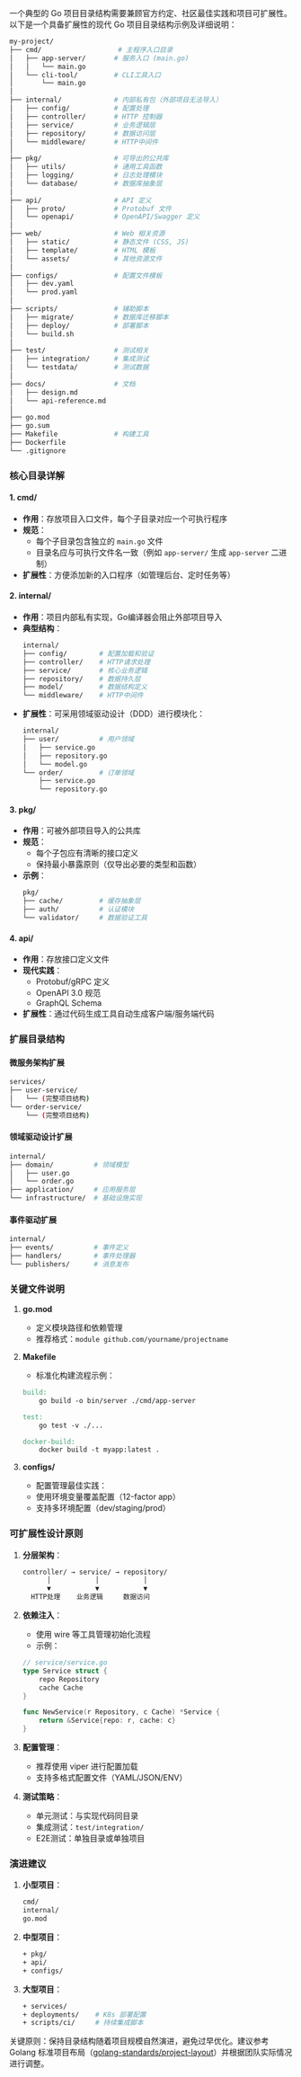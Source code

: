 一个典型的 Go 项目目录结构需要兼顾官方约定、社区最佳实践和项目可扩展性。以下是一个具备扩展性的现代 Go 项目目录结构示例及详细说明：

```bash
my-project/
├── cmd/                   # 主程序入口目录
│   ├── app-server/       # 服务入口 (main.go)
│   │   └── main.go
│   └── cli-tool/         # CLI工具入口
│       └── main.go
│
├── internal/             # 内部私有包（外部项目无法导入）
│   ├── config/           # 配置处理
│   ├── controller/       # HTTP 控制器
│   ├── service/          # 业务逻辑层
│   ├── repository/       # 数据访问层
│   └── middleware/       # HTTP中间件
│
├── pkg/                  # 可导出的公共库
│   ├── utils/            # 通用工具函数
│   ├── logging/          # 日志处理模块
│   └── database/         # 数据库抽象层
│
├── api/                  # API 定义
│   ├── proto/            # Protobuf 文件
│   └── openapi/          # OpenAPI/Swagger 定义
│
├── web/                  # Web 相关资源
│   ├── static/           # 静态文件 (CSS, JS)
│   ├── template/         # HTML 模板
│   └── assets/           # 其他资源文件
│
├── configs/              # 配置文件模板
│   ├── dev.yaml
│   └── prod.yaml
│
├── scripts/              # 辅助脚本
│   ├── migrate/          # 数据库迁移脚本
│   ├── deploy/           # 部署脚本
│   └── build.sh
│
├── test/                 # 测试相关
│   ├── integration/      # 集成测试
│   └── testdata/         # 测试数据
│
├── docs/                 # 文档
│   ├── design.md
│   └── api-reference.md
│
├── go.mod
├── go.sum
├── Makefile              # 构建工具
├── Dockerfile
└── .gitignore
```

### 核心目录详解

#### 1. cmd/ 
- **作用**：存放项目入口文件，每个子目录对应一个可执行程序
- **规范**：
  - 每个子目录包含独立的 `main.go` 文件
  - 目录名应与可执行文件名一致（例如 `app-server/` 生成 `app-server` 二进制）
- **扩展性**：方便添加新的入口程序（如管理后台、定时任务等）

#### 2. internal/
- **作用**：项目内部私有实现，Go编译器会阻止外部项目导入
- **典型结构**：
  ```bash
  internal/
  ├── config/        # 配置加载和验证
  ├── controller/    # HTTP请求处理
  ├── service/       # 核心业务逻辑
  ├── repository/    # 数据持久层
  ├── model/         # 数据结构定义
  └── middleware/    # HTTP中间件
  ```
- **扩展性**：可采用领域驱动设计（DDD）进行模块化：
  ```bash
  internal/
  ├── user/          # 用户领域
  │   ├── service.go
  │   ├── repository.go
  │   └── model.go
  └── order/         # 订单领域
      ├── service.go
      └── repository.go
  ```

#### 3. pkg/
- **作用**：可被外部项目导入的公共库
- **规范**：
  - 每个子包应有清晰的接口定义
  - 保持最小暴露原则（仅导出必要的类型和函数）
- **示例**：
  ```bash
  pkg/
  ├── cache/         # 缓存抽象层
  ├── auth/          # 认证模块
  └── validator/     # 数据验证工具
  ```

#### 4. api/
- **作用**：存放接口定义文件
- **现代实践**：
  - Protobuf/gRPC 定义
  - OpenAPI 3.0 规范
  - GraphQL Schema
- **扩展性**：通过代码生成工具自动生成客户端/服务端代码

### 扩展目录结构

#### 微服务架构扩展
```bash
services/
├── user-service/
│   └── (完整项目结构)
└── order-service/
    └── (完整项目结构)
```

#### 领域驱动设计扩展
```bash
internal/
├── domain/          # 领域模型
│   ├── user.go
│   └── order.go
├── application/     # 应用服务层
└── infrastructure/  # 基础设施实现
```

#### 事件驱动扩展
```bash
internal/
├── events/          # 事件定义
├── handlers/        # 事件处理器
└── publishers/      # 消息发布
```

### 关键文件说明

1. **go.mod**
   - 定义模块路径和依赖管理
   - 推荐格式：`module github.com/yourname/projectname`

2. **Makefile**
   - 标准化构建流程示例：
   ```makefile
   build:
       go build -o bin/server ./cmd/app-server

   test:
       go test -v ./...

   docker-build:
       docker build -t myapp:latest .
   ```

3. **configs/**
   - 配置管理最佳实践：
   - 使用环境变量覆盖配置（12-factor app）
   - 支持多环境配置（dev/staging/prod）

### 可扩展性设计原则

1. **分层架构**：
   ```bash
   controller/ → service/ → repository/
         │           │           │
         ▼           ▼           ▼
     HTTP处理    业务逻辑     数据访问
   ```

2. **依赖注入**：
   - 使用 wire 等工具管理初始化流程
   - 示例：
   ```go
   // service/service.go
   type Service struct {
       repo Repository
       cache Cache
   }

   func NewService(r Repository, c Cache) *Service {
       return &Service{repo: r, cache: c}
   }
   ```

3. **配置管理**：
   - 推荐使用 viper 进行配置加载
   - 支持多格式配置文件（YAML/JSON/ENV）

4. **测试策略**：
   - 单元测试：与实现代码同目录
   - 集成测试：`test/integration/`
   - E2E测试：单独目录或单独项目

### 演进建议

1. **小型项目**：
   ```bash
   cmd/
   internal/
   go.mod
   ```

2. **中型项目**：
   ```bash
   + pkg/
   + api/
   + configs/
   ```

3. **大型项目**：
   ```bash
   + services/
   + deployments/    # K8s 部署配置
   + scripts/ci/     # 持续集成脚本
   ```

关键原则：保持目录结构随着项目规模自然演进，避免过早优化。建议参考 Golang 标准项目布局（[golang-standards/project-layout](https://github.com/golang-standards/project-layout)）并根据团队实际情况进行调整。
